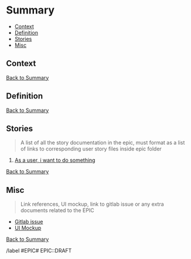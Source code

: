 # Summary

* [Context](#context)
* [Definition](#definition)
* [Stories](#stories)
* [Misc](#misc)

## Context

[Back to Summary](#summary)
## Definition

[Back to Summary](#summary)
## Stories

> A list of all the story documentation in the epic, must format as a list of links to corresponding user story files inside epic folder

1. [As a user, i want to do something](./link-to-the-file.md)

[Back to Summary](#summary)

## Misc

> Link references, UI mockup, link to gitlab issue or any extra documents related to the EPIC

* [Gitlab issue]()
* [UI Mockup]()

[Back to Summary](#summary)

/label #EPIC# EPIC::DRAFT
